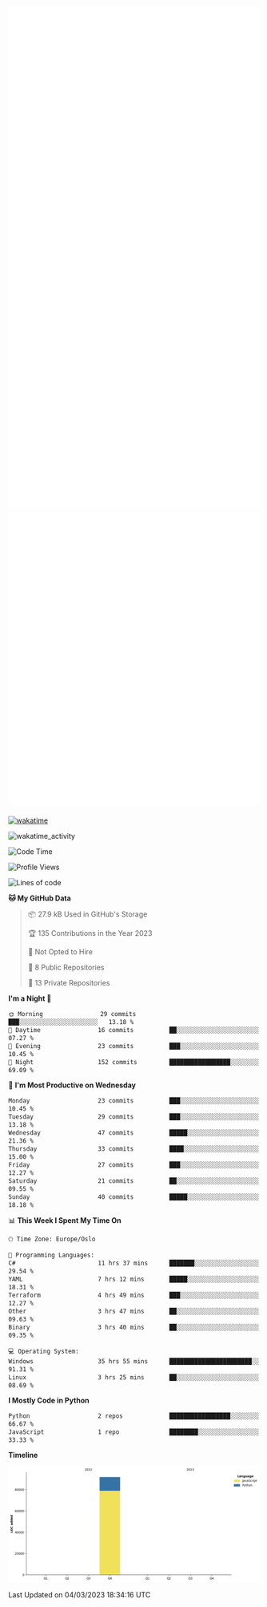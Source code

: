 ![Metrics](/metrics.svg)![Additional metrics](metrics.additional.svg)
----------------------------------------------------------------------------------------------------------------------------------------------------

[![wakatime](https://wakatime.com/badge/user/139c3dc8-b99d-475a-b6b4-e7663d03add8.svg)](https://wakatime.com/@139c3dc8-b99d-475a-b6b4-e7663d03add8)

![wakatime_activity](https://wakatime.com/share/@merca/d0fb6363-0f77-40ae-9525-9b9347ed2e36.svg)

<!--START_SECTION:waka-->
![Code Time](http://img.shields.io/badge/Code%20Time-6%2C413%20hrs%2014%20mins-blue)

![Profile Views](http://img.shields.io/badge/Profile%20Views-5-blue)

![Lines of code](https://img.shields.io/badge/From%20Hello%20World%20I%27ve%20Written-83.9%20thousand%20lines%20of%20code-blue)

**🐱 My GitHub Data** 

> 📦 27.9 kB Used in GitHub's Storage 
 > 
> 🏆 135 Contributions in the Year 2023
 > 
> 🚫 Not Opted to Hire
 > 
> 📜 8 Public Repositories 
 > 
> 🔑 13 Private Repositories 
 > 
**I'm a Night 🦉** 

```text
🌞 Morning                29 commits          ███░░░░░░░░░░░░░░░░░░░░░░   13.18 % 
🌆 Daytime                16 commits          ██░░░░░░░░░░░░░░░░░░░░░░░   07.27 % 
🌃 Evening                23 commits          ███░░░░░░░░░░░░░░░░░░░░░░   10.45 % 
🌙 Night                  152 commits         █████████████████░░░░░░░░   69.09 % 
```
📅 **I'm Most Productive on Wednesday** 

```text
Monday                   23 commits          ███░░░░░░░░░░░░░░░░░░░░░░   10.45 % 
Tuesday                  29 commits          ███░░░░░░░░░░░░░░░░░░░░░░   13.18 % 
Wednesday                47 commits          █████░░░░░░░░░░░░░░░░░░░░   21.36 % 
Thursday                 33 commits          ████░░░░░░░░░░░░░░░░░░░░░   15.00 % 
Friday                   27 commits          ███░░░░░░░░░░░░░░░░░░░░░░   12.27 % 
Saturday                 21 commits          ██░░░░░░░░░░░░░░░░░░░░░░░   09.55 % 
Sunday                   40 commits          █████░░░░░░░░░░░░░░░░░░░░   18.18 % 
```


📊 **This Week I Spent My Time On** 

```text
🕑︎ Time Zone: Europe/Oslo

💬 Programming Languages: 
C#                       11 hrs 37 mins      ███████░░░░░░░░░░░░░░░░░░   29.54 % 
YAML                     7 hrs 12 mins       █████░░░░░░░░░░░░░░░░░░░░   18.31 % 
Terraform                4 hrs 49 mins       ███░░░░░░░░░░░░░░░░░░░░░░   12.27 % 
Other                    3 hrs 47 mins       ██░░░░░░░░░░░░░░░░░░░░░░░   09.63 % 
Binary                   3 hrs 40 mins       ██░░░░░░░░░░░░░░░░░░░░░░░   09.35 % 

💻 Operating System: 
Windows                  35 hrs 55 mins      ███████████████████████░░   91.31 % 
Linux                    3 hrs 25 mins       ██░░░░░░░░░░░░░░░░░░░░░░░   08.69 % 
```

**I Mostly Code in Python** 

```text
Python                   2 repos             █████████████████░░░░░░░░   66.67 % 
JavaScript               1 repo              ████████░░░░░░░░░░░░░░░░░   33.33 % 
```



**Timeline**

![Lines of Code chart](https://raw.githubusercontent.com/merca/merca/current/assets/bar_graph.png)


 Last Updated on 04/03/2023 18:34:16 UTC
<!--END_SECTION:waka-->
